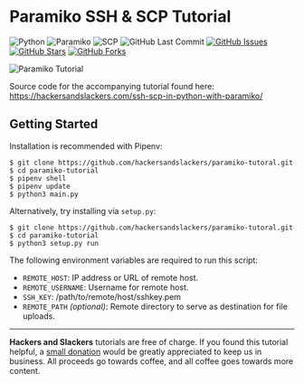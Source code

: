 # Paramiko SSH & SCP Tutorial

![Python](https://img.shields.io/badge/Python-v3.7-blue.svg?logo=python&longCache=true&logoColor=white&colorB=5e81ac&style=flat-square&colorA=4c566a)
![Paramiko](https://img.shields.io/badge/Paramiko-v2.6.0-blue.svg?longCache=true&logo=python&style=flat-square&logoColor=white&colorB=5e81ac&colorA=4c566a)
![SCP](https://img.shields.io/badge/SCP-v0.13.2-blue.svg?longCache=true&logo=python&style=flat-square&logoColor=white&colorB=5e81ac&colorA=4c566a)
![GitHub Last Commit](https://img.shields.io/github/last-commit/google/skia.svg?style=flat-square&colorA=4c566a&colorB=a3be8c&logo=GitHub)
[![GitHub Issues](https://img.shields.io/github/issues/hackersandslackers/paramiko-tutorial.svg?style=flat-square&colorA=4c566a&logo=GitHub&colorB=ebcb8b)](https://github.com/hackersandslackers/paramiko-tutorial/issues)
[![GitHub Stars](https://img.shields.io/github/stars/hackersandslackers/paramiko-tutorial.svg?style=flat-square8&colorA=4c566a&logo=GitHub&colorB=ebcb8b)](https://github.com/hackersandslackers/paramiko-tutorial/stargazers)
[![GitHub Forks](https://img.shields.io/github/forks/hackersandslackers/paramiko-tutorial.svg?style=flat-square&colorA=4c566a&logo=GitHub&colorB=ebcb8b)](https://github.com/hackersandslackers/paramiko-tutorial/network)

![Paramiko Tutorial](https://res-3.cloudinary.com/hackers/image/upload/q_auto:best/v1/2019/12/paramiko.jpg)

Source code for the accompanying tutorial found here: https://hackersandslackers.com/ssh-scp-in-python-with-paramiko/

## Getting Started

Installation is recommended with Pipenv:

```shell
$ git clone https://github.com/hackersandslackers/paramiko-tutoral.git
$ cd paramiko-tutorial
$ pipenv shell
$ pipenv update
$ python3 main.py
```

Alternatively, try installing via `setup.py`:

```shell
$ git clone https://github.com/hackersandslackers/paramiko-tutoral.git
$ cd paramiko-tutorial
$ python3 setup.py run
```

The following environment variables are required to run this script:

* `REMOTE_HOST`: IP address or URL of remote host.
* `REMOTE_USERNAME`: Username for remote host.
* `SSH_KEY`: /path/to/remote/host/sshkey.pem
* `REMOTE_PATH` _(optional)_: Remote directory to serve as destination for file uploads.


-----

**Hackers and Slackers** tutorials are free of charge. If you found this tutorial helpful, a [small donation](https://www.buymeacoffee.com/hackersslackers) would be greatly appreciated to keep us in business. All proceeds go towards coffee, and all coffee goes towards more content.
